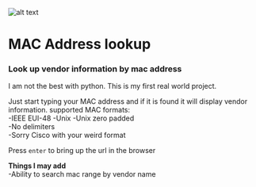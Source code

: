 ![alt text](./images/mac_ext.gif "Title")

# MAC Address lookup
### Look up vendor information by mac address

I am not the best with python. This is my first real world project.

Just start typing your MAC address and if it is found it will display vendor information.
supported MAC formats:  
-IEEE EUI-48
-Unix
-Unix zero padded  
-No delimiters  
-Sorry Cisco with your weird format

Press `enter` to bring up the url in the browser

**Things I may add**  
-Ability to search mac range by vendor name
